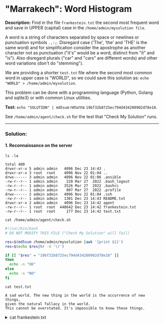# "Marrakech": Word Histogram

**Description:** Find in the file `frankestein.txt` the second most frequent word and save in UPPER (capital) case in the `/home/admin/mysolution file`.  

A word is a string of characters separated by space or newlines or punctuation symbols `.,:;`. Disregard case ('The', 'the' and 'THE' is the same word) and for simplification consider the apostrophe as another character not as punctuation ("it's" would be a word, distinct from "it" and "is"). Also disregard plurals ("car" and "cars" are different words) and other word variations (don't do "stemming").  

We are providing a shorter `test.txt` file where the second most common word in upper case is "WORLD", so we could save this solution as: `echo "WORLD" > /home/admin/mysolution`.  

This problem can be done with a programming language (Python, Golang and sqlite3) or with common Linux utilities.  

**Test:** `echo "SOLUTION" | md5sum` returns `19bf32b8725ec794d434280902d78e18`.  

See `/home/admin/agent/check.sh` for the test that "Check My Solution" runs.  


---

### Solution:
#### 1. Reconnaissance on the server
`ls -la`  
```console
total 480
drwxr-xr-x 5 admin admin   4096 Dec 23 14:43 .
drwxr-xr-x 3 root  root    4096 Nov 22 01:04 ..
drwx------ 3 admin admin   4096 Nov 22 01:06 .ansible
-rw-r--r-- 1 admin admin    220 Mar 27  2022 .bash_logout
-rw-r--r-- 1 admin admin   3526 Mar 27  2022 .bashrc
-rw-r--r-- 1 admin admin    807 Mar 27  2022 .profile
drwx------ 2 admin admin   4096 Nov 22 01:04 .ssh
-rw-r--r-- 1 admin admin   1301 Dec 23 14:43 README.txt
drwxr-xr-x 2 admin admin   4096 Dec 23 14:42 agent
-rw-r--r-- 1 root  root  448642 Dec 23 14:42 frankestein.txt
-rw-r--r-- 1 root  root     177 Dec 23 14:42 test.txt
```

`cat /home/admin/agent/check.sh`  
```bash
#!/usr/bin/bash
# DO NOT MODIFY THIS FILE ("Check My Solution" will fail)

res=$(md5sum /home/admin/mysolution |awk '{print $1}')
res=$(echo $res|tr -d '\r')

if [[ "$res" = "19bf32b8725ec794d434280902d78e18" ]]
then
  echo -n "OK"
else
  echo -n "NO"
fi
```

`cat test.txt`  
```text
A sad world. The new thing in the world is the occurrence of new things,
given the natural fallacy in the world.
This cannot be overstated. It's impossible to know these things.
```


<details>

  <summary>cat frankestein.txt</summary>

```bash
# -----------------------------
# PostgreSQL configuration file
# -----------------------------
```

</details>
